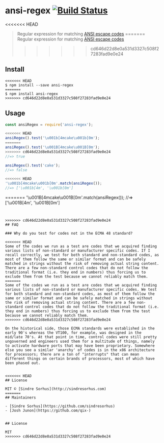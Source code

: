 # ansi-regex [![Build Status](https://travis-ci.org/chalk/ansi-regex.svg?branch=master)](https://travis-ci.org/chalk/ansi-regex)

<<<<<<< HEAD
> Regular expression for matching [ANSI escape codes](http://en.wikipedia.org/wiki/ANSI_escape_code)
=======
> Regular expression for matching [ANSI escape codes](https://en.wikipedia.org/wiki/ANSI_escape_code)
>>>>>>> cd646d22d8e0a531d3327c508f27283fad9e0e24


## Install

```
<<<<<<< HEAD
$ npm install --save ansi-regex
=======
$ npm install ansi-regex
>>>>>>> cd646d22d8e0a531d3327c508f27283fad9e0e24
```


## Usage

```js
const ansiRegex = require('ansi-regex');

<<<<<<< HEAD
ansiRegex().test('\u001b[4mcake\u001b[0m');
=======
ansiRegex().test('\u001B[4mcake\u001B[0m');
>>>>>>> cd646d22d8e0a531d3327c508f27283fad9e0e24
//=> true

ansiRegex().test('cake');
//=> false

<<<<<<< HEAD
'\u001b[4mcake\u001b[0m'.match(ansiRegex());
//=> ['\u001b[4m', '\u001b[0m']
```

=======
'\u001B[4mcake\u001B[0m'.match(ansiRegex());
//=> ['\u001B[4m', '\u001B[0m']
```


>>>>>>> cd646d22d8e0a531d3327c508f27283fad9e0e24
## FAQ

### Why do you test for codes not in the ECMA 48 standard?

<<<<<<< HEAD
Some of the codes we run as a test are codes that we acquired finding various lists of non-standard or manufacturer specific codes. If I recall correctly, we test for both standard and non-standard codes, as most of them follow the same or similar format and can be safely matched in strings without the risk of removing actual string content. There are a few non-standard control codes that do not follow the traditional format (i.e. they end in numbers) thus forcing us to exclude them from the test because we cannot reliably match them.
=======
Some of the codes we run as a test are codes that we acquired finding various lists of non-standard or manufacturer specific codes. We test for both standard and non-standard codes, as most of them follow the same or similar format and can be safely matched in strings without the risk of removing actual string content. There are a few non-standard control codes that do not follow the traditional format (i.e. they end in numbers) thus forcing us to exclude them from the test because we cannot reliably match them.
>>>>>>> cd646d22d8e0a531d3327c508f27283fad9e0e24

On the historical side, those ECMA standards were established in the early 90's whereas the VT100, for example, was designed in the mid/late 70's. At that point in time, control codes were still pretty ungoverned and engineers used them for a multitude of things, namely to activate hardware ports that may have been proprietary. Somewhere else you see a similar 'anarchy' of codes is in the x86 architecture for processors; there are a ton of "interrupts" that can mean different things on certain brands of processors, most of which have been phased out.


<<<<<<< HEAD
## License

MIT © [Sindre Sorhus](http://sindresorhus.com)
=======
## Maintainers

- [Sindre Sorhus](https://github.com/sindresorhus)
- [Josh Junon](https://github.com/qix-)


## License

MIT
>>>>>>> cd646d22d8e0a531d3327c508f27283fad9e0e24
